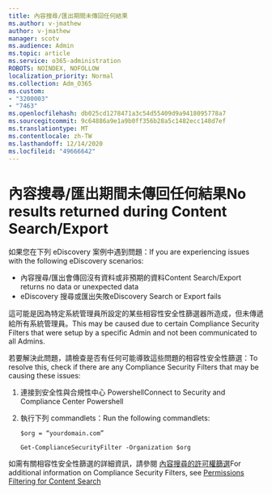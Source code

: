 ```yaml
---
title: 內容搜尋/匯出期間未傳回任何結果
ms.author: v-jmathew
author: v-jmathew
manager: scotv
ms.audience: Admin
ms.topic: article
ms.service: o365-administration
ROBOTS: NOINDEX, NOFOLLOW
localization_priority: Normal
ms.collection: Adm_O365
ms.custom:
- "3200003"
- "7463"
ms.openlocfilehash: db025cd1278471a3c54d55409d9a9418095778a7
ms.sourcegitcommit: 9c64886a9e1a9b0ff356b28a5c1482ecc148d7ef
ms.translationtype: MT
ms.contentlocale: zh-TW
ms.lasthandoff: 12/14/2020
ms.locfileid: "49666642"
---
```

# <a name="no-results-returned-during-content-searchexport"></a><span data-ttu-id="5d596-102">內容搜尋/匯出期間未傳回任何結果</span><span class="sxs-lookup"><span data-stu-id="5d596-102">No results returned during Content Search/Export</span></span>

<span data-ttu-id="5d596-103">如果您在下列 eDiscovery 案例中遇到問題：</span><span class="sxs-lookup"><span data-stu-id="5d596-103">If you are experiencing issues with the following eDiscovery scenarios:</span></span>

- <span data-ttu-id="5d596-104">內容搜尋/匯出會傳回沒有資料或非預期的資料</span><span class="sxs-lookup"><span data-stu-id="5d596-104">Content Search/Export returns no data or unexpected data</span></span>
- <span data-ttu-id="5d596-105">eDiscovery 搜尋或匯出失敗</span><span class="sxs-lookup"><span data-stu-id="5d596-105">eDiscovery Search or Export fails</span></span>

<span data-ttu-id="5d596-106">這可能是因為特定系統管理員所設定的某些相容性安全性篩選器所造成，但未傳遞給所有系統管理員。</span><span class="sxs-lookup"><span data-stu-id="5d596-106">This may be caused due to certain Compliance Security Filters that were setup by a specific Admin and not been communicated to all Admins.</span></span>

<span data-ttu-id="5d596-107">若要解決此問題，請檢查是否有任何可能導致這些問題的相容性安全性篩選：</span><span class="sxs-lookup"><span data-stu-id="5d596-107">To resolve this, check if there are any Compliance Security Filters that may be causing these issues:</span></span>

1. <span data-ttu-id="5d596-108">連接到安全性與合規性中心 Powershell</span><span class="sxs-lookup"><span data-stu-id="5d596-108">Connect to Security and Compliance Center Powershell</span></span>
2. <span data-ttu-id="5d596-109">執行下列 commandlets：</span><span class="sxs-lookup"><span data-stu-id="5d596-109">Run the following commandlets:</span></span>

    `$org = “yourdomain.com”`

    `Get-ComplianceSecurityFilter -Organization $org`

<span data-ttu-id="5d596-110">如需有關相容性安全性篩選的詳細資訊，請參閱 [內容搜尋的許可權篩選](https://docs.microsoft.com/microsoft-365/compliance/permissions-filtering-for-content-search)</span><span class="sxs-lookup"><span data-stu-id="5d596-110">For additional information on Compliance Security Filters, see [Permissions Filtering for Content Search](https://docs.microsoft.com/microsoft-365/compliance/permissions-filtering-for-content-search)</span></span>
